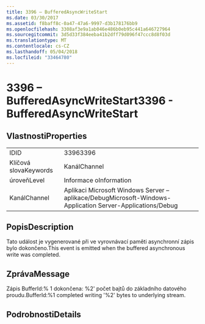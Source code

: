 ```yaml
---
title: 3396 – BufferedAsyncWriteStart
ms.date: 03/30/2017
ms.assetid: f8baff8c-0a47-47a6-9997-d3b178176bb9
ms.openlocfilehash: 3308af3e9a1ab046e486b0eb95c441a646727964
ms.sourcegitcommit: 3d5d33f384eeba41b2dff79d096f47ccc8d8f03d
ms.translationtype: MT
ms.contentlocale: cs-CZ
ms.lasthandoff: 05/04/2018
ms.locfileid: "33464780"
---
```

# <a name="3396---bufferedasyncwritestart"></a><span data-ttu-id="448cc-102">3396 – BufferedAsyncWriteStart</span><span class="sxs-lookup"><span data-stu-id="448cc-102">3396 - BufferedAsyncWriteStart</span></span>
## <a name="properties"></a><span data-ttu-id="448cc-103">Vlastnosti</span><span class="sxs-lookup"><span data-stu-id="448cc-103">Properties</span></span>  
  
|||  
|-|-|  
|<span data-ttu-id="448cc-104">ID</span><span class="sxs-lookup"><span data-stu-id="448cc-104">ID</span></span>|<span data-ttu-id="448cc-105">3396</span><span class="sxs-lookup"><span data-stu-id="448cc-105">3396</span></span>|  
|<span data-ttu-id="448cc-106">Klíčová slova</span><span class="sxs-lookup"><span data-stu-id="448cc-106">Keywords</span></span>|<span data-ttu-id="448cc-107">Kanál</span><span class="sxs-lookup"><span data-stu-id="448cc-107">Channel</span></span>|  
|<span data-ttu-id="448cc-108">úroveň</span><span class="sxs-lookup"><span data-stu-id="448cc-108">Level</span></span>|<span data-ttu-id="448cc-109">Informace o</span><span class="sxs-lookup"><span data-stu-id="448cc-109">Information</span></span>|  
|<span data-ttu-id="448cc-110">Kanál</span><span class="sxs-lookup"><span data-stu-id="448cc-110">Channel</span></span>|<span data-ttu-id="448cc-111">Aplikaci Microsoft Windows Server – aplikace/Debug</span><span class="sxs-lookup"><span data-stu-id="448cc-111">Microsoft-Windows-Application Server-Applications/Debug</span></span>|  
  
## <a name="description"></a><span data-ttu-id="448cc-112">Popis</span><span class="sxs-lookup"><span data-stu-id="448cc-112">Description</span></span>  
 <span data-ttu-id="448cc-113">Tato událost je vygenerované při ve vyrovnávací paměti asynchronní zápis bylo dokončeno.</span><span class="sxs-lookup"><span data-stu-id="448cc-113">This event is emitted when the buffered asynchronous write was completed.</span></span>  
  
## <a name="message"></a><span data-ttu-id="448cc-114">Zpráva</span><span class="sxs-lookup"><span data-stu-id="448cc-114">Message</span></span>  
 <span data-ttu-id="448cc-115">Zápis BufferId:% 1 dokončena: %2' počet bajtů do základního datového proudu.</span><span class="sxs-lookup"><span data-stu-id="448cc-115">BufferId:%1 completed writing '%2' bytes to underlying stream.</span></span>  
  
## <a name="details"></a><span data-ttu-id="448cc-116">Podrobnosti</span><span class="sxs-lookup"><span data-stu-id="448cc-116">Details</span></span>

